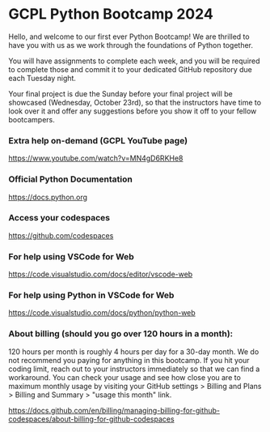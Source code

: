 # GCPL Python Bootcamp 2024

Hello, and welcome to our first ever Python Bootcamp! We are thrilled to have you with us as we work through the foundations of Python together.

You will have assignments to complete each week, and you will be required to complete those and commit it to your dedicated GitHub repository due each Tuesday night.

Your final project is due the Sunday before your final project will be showcased (Wednesday, October 23rd), so that the instructors have time to look over it and offer any suggestions before you show it off to your fellow bootcampers.

### Extra help on-demand (GCPL YouTube page)
https://www.youtube.com/watch?v=MN4gD6RKHe8

### Official Python Documentation
https://docs.python.org

### Access your codespaces
https://github.com/codespaces

### For help using VSCode for Web
https://code.visualstudio.com/docs/editor/vscode-web

### For help using Python in VSCode for Web
https://code.visualstudio.com/docs/python/python-web

### About billing (should you go over 120 hours in a month):
120 hours per month is roughly 4 hours per day for a 30-day month. We do not recommend you paying for anything in this bootcamp. If you hit your coding limit, reach out to your instructors immediately so that we can find a workaround. You can check your usage and see how close you are to maximum monthly usage by visiting your GitHub settings > Billing and Plans > Billing and Summary > "usage this month" link.

https://docs.github.com/en/billing/managing-billing-for-github-codespaces/about-billing-for-github-codespaces
